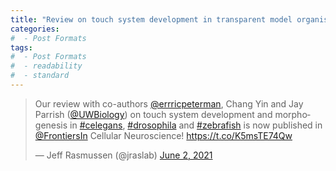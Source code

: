 ```yaml
---
title: "Review on touch system development in transparent model organisms is published!"
categories:
#  - Post Formats
tags:
#  - Post Formats
#  - readability
#  - standard
---
```


<blockquote class="twitter-tweet"><p lang="en" dir="ltr">Our review with co-authors <a href="https://twitter.com/errricpeterman?ref_src=twsrc%5Etfw">@errricpeterman</a>, Chang Yin and Jay Parrish (<a href="https://twitter.com/UWBiology?ref_src=twsrc%5Etfw">@UWBiology</a>) on touch system development and morphogenesis in <a href="https://twitter.com/hashtag/celegans?src=hash&amp;ref_src=twsrc%5Etfw">#celegans</a>, <a href="https://twitter.com/hashtag/drosophila?src=hash&amp;ref_src=twsrc%5Etfw">#drosophila</a> and <a href="https://twitter.com/hashtag/zebrafish?src=hash&amp;ref_src=twsrc%5Etfw">#zebrafish</a> is now published in <a href="https://twitter.com/FrontiersIn?ref_src=twsrc%5Etfw">@FrontiersIn</a> Cellular Neuroscience! <a href="https://t.co/K5msTE74Qw">https://t.co/K5msTE74Qw</a></p>&mdash; Jeff Rasmussen (@jraslab) <a href="https://twitter.com/jraslab/status/1400148175730581507?ref_src=twsrc%5Etfw">June 2, 2021</a></blockquote> <script async src="https://platform.twitter.com/widgets.js" charset="utf-8"></script>
